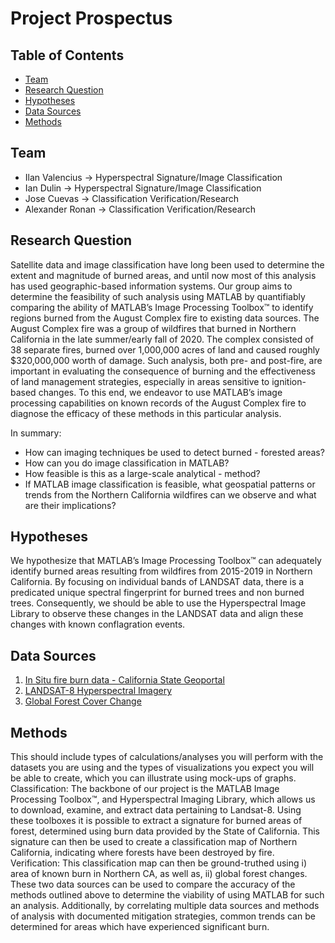 # Project Prospectus #
## Table of Contents
  - [Team](#team)
  - [Research Question](#research-question)
  - [Hypotheses](#hypotheses)
  - [Data Sources](#data-sources)
  - [Methods](#methods)
## Team
- Ilan Valencius → Hyperspectral Signature/Image Classification
- Ian Dulin → Hyperspectral Signature/Image Classification
- Jose Cuevas → Classification Verification/Research
- Alexander Ronan → Classification Verification/Research

## Research Question
Satellite data and image classification have long been used to determine the extent and magnitude of burned areas, and until now most of this analysis has used geographic-based information systems. Our group aims to determine the feasibility of such analysis using MATLAB by quantifiably comparing the ability of MATLAB’s Image Processing Toolbox™ to identify regions burned from the August Complex fire to existing data sources. The August Complex fire was a group of wildfires that burned in Northern California in the late summer/early fall of 2020. The complex consisted of 38 separate fires, burned over 1,000,000 acres of land and caused roughly $320,000,000 worth of damage. Such analysis, both pre- and post-fire, are important in evaluating the consequence of burning and the effectiveness of land management strategies, especially in areas sensitive to ignition-based changes. To this end, we endeavor to use MATLAB’s image processing capabilities on known records of the August Complex fire to diagnose the efficacy of these methods in this particular analysis.

In summary:
- How can imaging techniques be used to detect burned - forested areas?
- How can you do image classification in MATLAB?
- How feasible is this as a large-scale analytical - method?
- If MATLAB image classification is feasible, what geospatial patterns or trends from the Northern California wildfires can we observe and what are their implications?

## Hypotheses
We hypothesize that MATLAB’s Image Processing Toolbox™ can adequately identify burned areas resulting from wildfires from 2015-2019 in Northern California. By focusing on individual bands of LANDSAT data, there is a predicated unique spectral fingerprint for burned trees and non burned trees. Consequently, we should be able to use the Hyperspectral Image Library to observe these changes in the LANDSAT data and align these changes with known conflagration events.
## Data Sources
1) [In Situ fire burn data - California State Geoportal](https://gis.data.ca.gov/datasets/CALFIRE-Forestry::recent-large-fire-perimeters-last-five-years-2015-2019-gt5000-acres)
2) [LANDSAT-8 Hyperspectral Imagery](https://search.earthdata.nasa.gov/search?fp=Landsat-8&as[platform][0]=Landsat-8)
3) [Global Forest Cover Change](https://earthenginepartners.appspot.com/science-2013-global-forest)
## Methods
This should include types of calculations/analyses you will perform with the datasets you are using and the types of visualizations you expect you will be able to create, which you can illustrate using mock-ups of graphs.
Classification:
The backbone of our project is the MATLAB Image Processing Toolbox™, and Hyperspectral Imaging Library, which allows us to download, examine, and extract data pertaining to Landsat-8. Using these toolboxes it is possible to extract a signature for burned areas of forest, determined using burn data provided by the State of California. This signature can then be used to create a classification map of Northern California, indicating where forests have been destroyed by fire.
Verification:
This classification map can then be ground-truthed using i) area of known burn in Northern CA, as well as, ii) global forest changes. These two data sources can be used to compare the accuracy of the methods outlined above to determine the viability of using MATLAB for such an analysis. Additionally, by correlating multiple data sources and methods of analysis with documented mitigation strategies, common trends can be determined for areas which have experienced significant burn.
